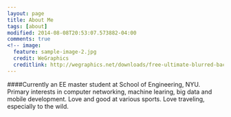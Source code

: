 ```yaml
---
layout: page
title: About Me
tags: [about]
modified: 2014-08-08T20:53:07.573882-04:00
comments: true
<!-- image:
  feature: sample-image-2.jpg
  credit: WeGraphics
  creditlink: http://wegraphics.net/downloads/free-ultimate-blurred-background-pack/ -->
---
```


####Currently an EE master student at School of Engineering, NYU. Primary interests in computer networking, machine learing, big data and mobile development. Love and good at various sports. Love traveling, especially to the wild.

<!-- ## Minimal Mistakes is all about:

* Responsive templates. Looking good on mobile, tablet, and desktop.
* Gracefully degrading in older browsers. Compatible with Internet Explorer 8+ and all modern browsers.
* Minimal embellishments -- content first.
* Optional large feature images for posts and pages.
* Simple and clear permalink structure.
* [Custom 404 page](http://mmistakes.github.io/minimal-mistakes/404.html) to get you started.
* Support for Disqus Comments -->

<!-- <a markdown="0" href="{{ site.url }}/theme-setup" class="btn">Install Minimal Mistakes Theme</a> -->
